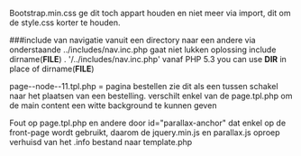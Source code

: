



Bootstrap.min.css ge dit toch appart houden en niet meer via import, dit om de style.css korter te houden.


###include van navigatie
vanuit een directory naar een andere via onderstaande
../includes/nav.inc.php gaat niet lukken
oplossing
include dirname(__FILE__) . '/../includes/nav.inc.php'
vanaf PHP 5.3 you can use __DIR__ in place of dirname(__FILE__)


page--node--11.tpl.php = pagina bestellen zie dit als een tussen schakel naar het plaatsen van een bestelling.
verschilt enkel van de page.tpl.php om de main content een witte background te kunnen geven 


Fout op page.tpl.php en andere door id="parallax-anchor" dat enkel op de front-page wordt gebruikt, daarom de jquery.min.js
en parallax.js oproep verhuisd van het .info bestand naar template.php